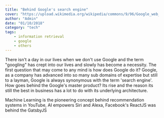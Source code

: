 ```yaml
---
title: "Behind Google's search engine"
cover: "https://upload.wikimedia.org/wikipedia/commons/9/96/Google_web_search.png"
author: "Admin"
date: "01/10/2018"
category: "tech"
tags:
    - information retrieval
    - google
    - others
---
```

There isn't a day in our lives when we don't use Google and the term "googling" has crept into our lives and slowly has become a necessity. The first question that may come to any mind is how does Google do it? Google, as a company has advanced into so many sub domains of expertise but still to a layman, Google is always synonymous with the term 'search engine'. How goes behind the Google's master product? Its rise and the reason its still the best in business has a lot to do with its underlying architecture.

Machine Learning is the pioneering concept behind recommendation systems in YouTube, AI empowers Siri and Alexa, Facebook's ReactJS was behind the GatsbyJS 
